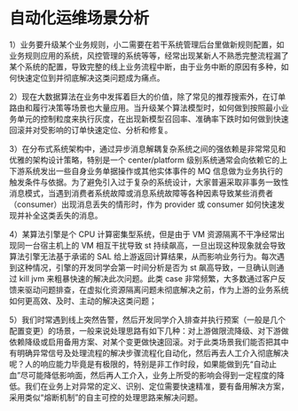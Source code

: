 # 自动化运维场景分析

1）业务要升级某个业务规则，小二需要在若干系统管理后台里做新规则配置，如业务规则应用的系统，风控管理的系统等等，经常出现某新人不熟悉完整流程漏了某个系统的配置，导致完整的线上业务流程中断，由于业务中断的原因有多种，如何快速定位到并彻底解决这类问题成为痛点。

2）现在大数据算法在业务中发挥着巨大的价值，除了常见的推荐搜索外，在订单路由和履行决策等场景也大量应用。当升级某个算法模型时，如何做到按照最小业务单元的控制粒度来执行灰度，在出现新模型召回率、准确率下跌时如何做到快速回滚并对受影响的订单快速定位、分析和修复。

3）在分布式系统架构中，通过异步消息解耦复杂系统之间的强依赖是非常常见和优雅的架构设计策略，特别是一个 center/platform 级别系统通常会向依赖它的上下游系统发出一些自身业务单据操作或其他实体事件的 MQ 信息做为业务执行的触发条件与依据。为了避免引入过于复杂的系统设计，大家普遍采取非事务一致性消息模式，当遇到消费者系统故障或消息系统故障等各种因素导致某些消费者（consumer）出现消息丢失的情形时，作为 provider 或 consumer 如何快速发现并补全这类丢失的消息。

4）某算法引擎是个 CPU 计算密集型系统，但是由于 VM 资源隔离不干净经常出现同一台宿主机上的 VM 相互干扰导致 st 持续飙高，一旦出现这种现象就会导致算法引擎无法基于承诺的 SAL 给上游返回计算结果，从而影响业务行为。每次遇到这种情况，引擎的开发同学会第一时间分析是否为 st 飙高导致，一旦确认则通过 kill jvm 来粗暴快速的解决此次问题。此类 case 非常频繁，大多数通过客户反馈来驱动问题排查，在虚拟化资源隔离问题未彻底解决之前，作为上游的业务系统如何更高效、及时、主动的解决这类问题；

5）我们时常遇到线上突然告警，然后开发同学介入排查并执行预案（一般是几个配置变更）的场景，一般来说处理思路有如下几种：对上游做限流降级、对下游做依赖降级或启用备用方案、对某个变更做快速回滚。对于此类场景我们能否把其中有明确异常信号及处理流程的解决步骤流程化自动化，然后再去人工介入彻底解决呢？人的响应能力毕竟是有极限的，特别是非工作时段，如果能做到先“自动止血”尽可能降低影响面，然后再人工介入，业务上所受的影响会得到一定程度的降低。我们在业务上对异常的定义、识别、定位需要快速精准，要有备用解决方案，采用类似“熔断机制”的自主可控的处理思路来解决问题。
